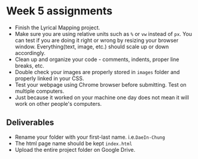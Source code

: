 # Week 5 assignments

- Finish the Lyrical Mapping project.
- Make sure you are using relative units such as `%` or `vw` instead of `px`. You can test if you are doing it right or wrong by resizing your browser window. Everything(text, image, etc.) should scale up or down accordingly.
- Clean up and organize your code - comments, indents, proper line breaks, etc.
- Double check your images are properly stored in `images` folder and properly linked in your CSS.
- Test your webpage using Chrome browser before submitting. Test on multiple computers.
- Just because it worked on your machine one day does not mean it will work on other people's computers.

## Deliverables
- Rename your folder with your first-last name. i.e.`DaeIn-Chung`
- The html page name should be kept `index.html`
- Upload the entire project folder on Google Drive.
